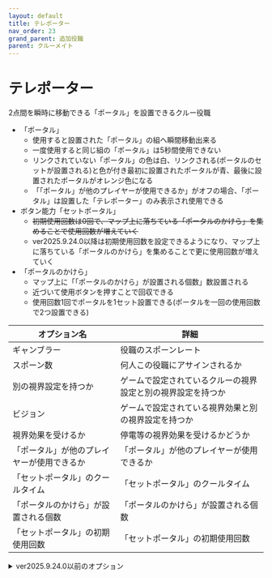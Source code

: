 ```yaml
---
layout: default
title: テレポーター
nav_order: 23
grand_parent: 追加役職
parent: クルーメイト
---
```


# テレポーター

2点間を瞬時に移動できる「ポータル」を設置できるクルー役職<br>
- 「ポータル」
  - 使用すると設置された「ポータル」の組へ瞬間移動出来る
  - 一度使用すると同じ組の「ポータル」は5秒間使用できない
  - リンクされていない「ポータル」の色は白、リンクされる(ポータルのセットが設置される)と色が付き最初に設置されたポータルが青、最後に設置されたポータルがオレンジ色になる
  - 「「ポータル」が他のプレイヤーが使用できるか」がオフの場合、「ポータル」は設置した「テレポーター」のみ表示され使用できる
- ボタン能力「セットポータル」
  - ~~初期使用回数は0回で、マップ上に落ちている「ポータルのかけら」を集めることで使用回数が増えていく~~
  - ver2025.9.24.0以降は初期使用回数を設定できるようになり、マップ上に落ちている「ポータルのかけら」を集めることで更に使用回数が増えていく
- 「ポータルのかけら」
  - マップ上に「「ポータルのかけら」が設置される個数」数設置される
  - 近づいて使用ボタンを押すことで回収できる
  - 使用回数1回でポータルを1セット設置できる(ポータルを一回の使用回数で2つ設置できる)

|  オプション名 |  詳細  |
| ---- | ---- |
| ギャンブラー  | 役職のスポーンレート |
| スポーン数  | 何人この役職にアサインされるか |
| 別の視界設定を持つか  |  ゲームで設定されているクルーの視界設定と別の視界設定を持つか  |
| ビジョン  |  ゲームで設定されている視界効果と別の視界設定を持つか  |
| 視界効果を受けるか  |  停電等の視界効果を受けるかどうか  |
| 「ポータル」が他のプレイヤーが使用できるか  |  「ポータル」が他のプレイヤーが使用できるか  |
| 「セットポータル」のクールタイム  |  「セットポータル」のクールタイム  |
| 「ポータルのかけら」が設置される個数  |  「ポータルのかけら」が設置される個数  |
| 「セットポータル」の初期使用回数  |  「セットポータル」の初期使用回数  |

<details>
<summary>ver2025.9.24.0以前のオプション</summary>

|  オプション名 |  詳細  |
| ---- | ---- |
| ギャンブラー  | 役職のスポーンレート |
| スポーン数  | 何人この役職にアサインされるか |
| 別の視界設定を持つか  |  ゲームで設定されているクルーの視界設定と別の視界設定を持つか  |
| ビジョン  |  ゲームで設定されている視界効果と別の視界設定を持つか  |
| 視界効果を受けるか  |  停電等の視界効果を受けるかどうか  |
| 「ポータル」が他のプレイヤーが使用できるか  |  「ポータル」が他のプレイヤーが使用できるか  |
| 「「セットポータル」のクールタイム  |  「セットポータル」のクールタイム  |
| 「ポータルのかけら」が設置される個数  |  「ポータルのかけら」が設置される個数  |

</details>